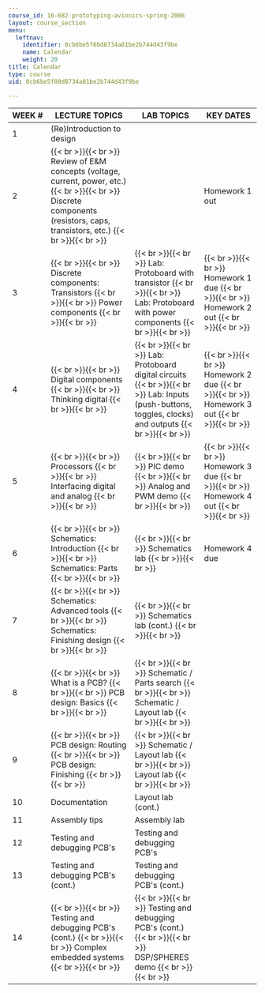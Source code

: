 ```yaml
---
course_id: 16-682-prototyping-avionics-spring-2006
layout: course_section
menu:
  leftnav:
    identifier: 0cb6be5f80d8734a81be2b744d43f9be
    name: Calendar
    weight: 20
title: Calendar
type: course
uid: 0cb6be5f80d8734a81be2b744d43f9be

---
```


| WEEK # | LECTURE TOPICS | LAB TOPICS | KEY DATES |
| --- | --- | --- | --- |
| 1 | (Re)Introduction to design | &nbsp; |
| 2 |  {{< br >}}{{< br >}} Review of E&M concepts (voltage, current, power, etc.) {{< br >}}{{< br >}} Discrete components (resistors, caps, transistors, etc.) {{< br >}}{{< br >}}  | &nbsp; | Homework 1 out |
| 3 |  {{< br >}}{{< br >}} Discrete components: Transistors {{< br >}}{{< br >}} Power components {{< br >}}{{< br >}}  |  {{< br >}}{{< br >}} Lab: Protoboard with transistor {{< br >}}{{< br >}} Lab: Protoboard with power components {{< br >}}{{< br >}}  |  {{< br >}}{{< br >}} Homework 1 due {{< br >}}{{< br >}} Homework 2 out {{< br >}}{{< br >}}  |
| 4 |  {{< br >}}{{< br >}} Digital components {{< br >}}{{< br >}} Thinking digital {{< br >}}{{< br >}}  |  {{< br >}}{{< br >}} Lab: Protoboard digital circuits {{< br >}}{{< br >}} Lab: Inputs (push-buttons, toggles, clocks) and outputs {{< br >}}{{< br >}}  |  {{< br >}}{{< br >}} Homework 2 due {{< br >}}{{< br >}} Homework 3 out {{< br >}}{{< br >}}  |
| 5 |  {{< br >}}{{< br >}} Processors {{< br >}}{{< br >}} Interfacing digital and analog {{< br >}}{{< br >}}  |  {{< br >}}{{< br >}} PIC demo {{< br >}}{{< br >}} Analog and PWM demo {{< br >}}{{< br >}}  |  {{< br >}}{{< br >}} Homework 3 due {{< br >}}{{< br >}} Homework 4 out {{< br >}}{{< br >}}  |
| 6 |  {{< br >}}{{< br >}} Schematics: Introduction {{< br >}}{{< br >}} Schematics: Parts {{< br >}}{{< br >}}  |  {{< br >}}{{< br >}} Schematics lab {{< br >}}{{< br >}}  | Homework 4 due |
| 7 |  {{< br >}}{{< br >}} Schematics: Advanced tools {{< br >}}{{< br >}} Schematics: Finishing design {{< br >}}{{< br >}}  |  {{< br >}}{{< br >}} Schematics lab (cont.) {{< br >}}{{< br >}}  | &nbsp; |
| 8 |  {{< br >}}{{< br >}} What is a PCB? {{< br >}}{{< br >}} PCB design: Basics {{< br >}}{{< br >}}  |  {{< br >}}{{< br >}} Schematic / Parts search {{< br >}}{{< br >}} Schematic / Layout lab {{< br >}}{{< br >}}  | &nbsp; |
| 9 |  {{< br >}}{{< br >}} PCB design: Routing {{< br >}}{{< br >}} PCB design: Finishing {{< br >}}{{< br >}}  |  {{< br >}}{{< br >}} Schematic / Layout lab {{< br >}}{{< br >}} Layout lab {{< br >}}{{< br >}}  | &nbsp; |
| 10 | Documentation | Layout lab (cont.) | &nbsp; |
| 11 | Assembly tips | Assembly lab | &nbsp; |
| 12 | Testing and debugging PCB's | Testing and debugging PCB's | &nbsp; |
| 13 | Testing and debugging PCB's (cont.) | Testing and debugging PCB's (cont.) | &nbsp; |
| 14 |  {{< br >}}{{< br >}} Testing and debugging PCB's (cont.) {{< br >}}{{< br >}} Complex embedded systems {{< br >}}{{< br >}}  |  {{< br >}}{{< br >}} Testing and debugging PCB's (cont.) {{< br >}}{{< br >}} DSP/SPHERES demo {{< br >}}{{< br >}}  |